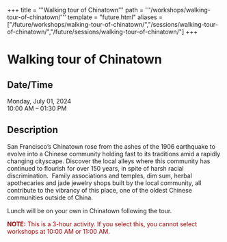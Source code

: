 +++
title = '''Walking tour of Chinatown'''
path = '''/workshops/walking-tour-of-chinatown/'''
template = "future.html"
aliases = ["/future/workshops/walking-tour-of-chinatown/","/sessions/walking-tour-of-chinatown/","/future/sessions/walking-tour-of-chinatown/"]
+++

<h1>Walking tour of Chinatown</h1>

<h2>Date/Time</h2>
<p>Monday, July 01, 2024<br>
10:00 AM – 01:30 PM</p>
<h2>Description</h2>

<div class="ag87-crtemvc-hsbk"><div class="css-vsf5of"><p class="carina-rte-public-DraftStyleDefault-block">San Francisco’s Chinatown rose from the ashes of the 1906 earthquake to evolve into a Chinese community holding fast to its traditions amid a rapidly changing cityscape. Discover the local alleys where this community has continued to flourish for over 150 years, in spite of harsh racial discrimination.&nbsp; Family associations and temples, dim sum, herbal apothecaries and jade jewelry shops built by the local community, all contribute to the vibrancy of this place, one of the oldest Chinese communities outside of China.</p><p class="carina-rte-public-DraftStyleDefault-block">Lunch will be on your own in Chinatown following the tour.</p><p class="carina-rte-public-DraftStyleDefault-block"><span style="color: rgb(160,0,0);"><span style="font-weight: bold;">NOTE:</span> This is a 3-hour activity. If you select this, you cannot select workshops at 10:00 AM or 11:00 AM.</span></p></div></div>



